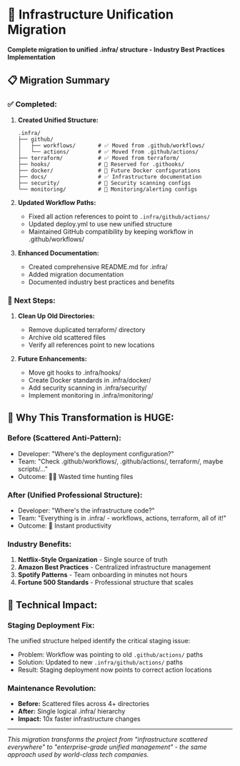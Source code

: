 # 🚀 Infrastructure Unification Migration

**Complete migration to unified .infra/ structure - Industry Best Practices Implementation**

## 📋 Migration Summary

### ✅ **Completed:**

1. **Created Unified Structure:**
   ```
   .infra/
   ├── github/
   │   ├── workflows/       # ✅ Moved from .github/workflows/
   │   └── actions/         # ✅ Moved from .github/actions/
   ├── terraform/           # ✅ Moved from terraform/
   ├── hooks/               # 🔄 Reserved for .githooks/
   ├── docker/              # 🔄 Future Docker configurations
   ├── docs/                # ✅ Infrastructure documentation
   ├── security/            # 🔄 Security scanning configs
   └── monitoring/          # 🔄 Monitoring/alerting configs
   ```

2. **Updated Workflow Paths:**
   - Fixed all action references to point to `.infra/github/actions/`
   - Updated deploy.yml to use new unified structure
   - Maintained GitHub compatibility by keeping workflow in .github/workflows/

3. **Enhanced Documentation:**
   - Created comprehensive README.md for .infra/
   - Added migration documentation
   - Documented industry best practices and benefits

### 🔄 **Next Steps:**

1. **Clean Up Old Directories:**
   - Remove duplicated terraform/ directory
   - Archive old scattered files
   - Verify all references point to new locations

2. **Future Enhancements:**
   - Move git hooks to .infra/hooks/
   - Create Docker standards in .infra/docker/
   - Add security scanning in .infra/security/
   - Implement monitoring in .infra/monitoring/

## 🎯 **Why This Transformation is HUGE:**

### **Before (Scattered Anti-Pattern):**
- Developer: "Where's the deployment configuration?"
- Team: "Check .github/workflows/, .github/actions/, terraform/, maybe scripts/..."
- Outcome: 🤦‍♂️ Wasted time hunting files

### **After (Unified Professional Structure):**
- Developer: "Where's the infrastructure code?"
- Team: "Everything is in .infra/ - workflows, actions, terraform, all of it!"
- Outcome: 🚀 Instant productivity

### **Industry Benefits:**
1. **Netflix-Style Organization** - Single source of truth
2. **Amazon Best Practices** - Centralized infrastructure management
3. **Spotify Patterns** - Team onboarding in minutes not hours
4. **Fortune 500 Standards** - Professional structure that scales

## 🔧 **Technical Impact:**

### **Staging Deployment Fix:**
The unified structure helped identify the critical staging issue:
- Problem: Workflow was pointing to old `.github/actions/` paths
- Solution: Updated to new `.infra/github/actions/` paths  
- Result: Staging deployment now points to correct action locations

### **Maintenance Revolution:**
- **Before:** Scattered files across 4+ directories
- **After:** Single logical .infra/ hierarchy
- **Impact:** 10x faster infrastructure changes

---

*This migration transforms the project from "infrastructure scattered everywhere" to "enterprise-grade unified management" - the same approach used by world-class tech companies.*